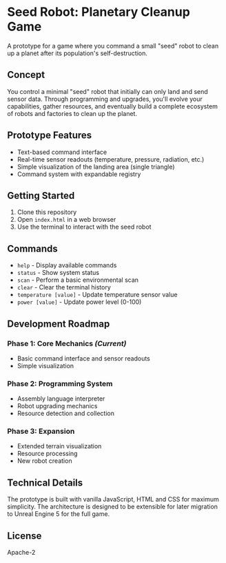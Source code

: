 # Seed Robot: Planetary Cleanup Game

A prototype for a game where you command a small "seed" robot to clean up a planet after its population's self-destruction.

## Concept

You control a minimal "seed" robot that initially can only land and send sensor data. Through programming and upgrades, you'll evolve your capabilities, gather resources, and eventually build a complete ecosystem of robots and factories to clean up the planet.

## Prototype Features

- Text-based command interface
- Real-time sensor readouts (temperature, pressure, radiation, etc.)
- Simple visualization of the landing area (single triangle)
- Command system with expandable registry

## Getting Started

1. Clone this repository
2. Open `index.html` in a web browser
3. Use the terminal to interact with the seed robot

## Commands

- `help` - Display available commands
- `status` - Show system status
- `scan` - Perform a basic environmental scan
- `clear` - Clear the terminal history
- `temperature [value]` - Update temperature sensor value
- `power [value]` - Update power level (0-100)

## Development Roadmap

### Phase 1: Core Mechanics *(Current)*
- Basic command interface and sensor readouts
- Simple visualization

### Phase 2: Programming System
- Assembly language interpreter
- Robot upgrading mechanics
- Resource detection and collection

### Phase 3: Expansion
- Extended terrain visualization
- Resource processing
- New robot creation

## Technical Details

The prototype is built with vanilla JavaScript, HTML and CSS for
maximum simplicity. The architecture is designed to be extensible for
later migration to Unreal Engine 5 for the full game.

## License

Apache-2
